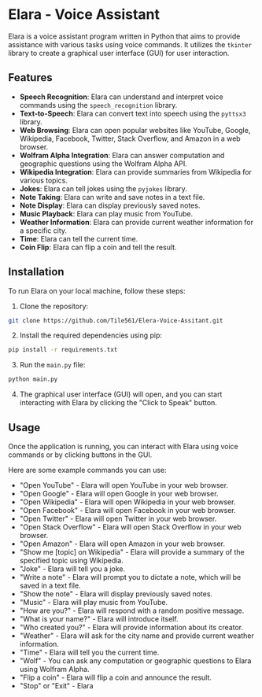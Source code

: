# Elara - Voice Assistant

Elara is a voice assistant program written in Python that aims to provide assistance with various tasks using voice commands. It utilizes the `tkinter` library to create a graphical user interface (GUI) for user interaction.

## Features
- **Speech Recognition**: Elara can understand and interpret voice commands using the `speech_recognition` library.
- **Text-to-Speech**: Elara can convert text into speech using the `pyttsx3` library.
- **Web Browsing**: Elara can open popular websites like YouTube, Google, Wikipedia, Facebook, Twitter, Stack Overflow, and Amazon in a web browser.
- **Wolfram Alpha Integration**: Elara can answer computation and geographic questions using the Wolfram Alpha API.
- **Wikipedia Integration**: Elara can provide summaries from Wikipedia for various topics.
- **Jokes**: Elara can tell jokes using the `pyjokes` library.
- **Note Taking**: Elara can write and save notes in a text file.
- **Note Display**: Elara can display previously saved notes.
- **Music Playback**: Elara can play music from YouTube.
- **Weather Information**: Elara can provide current weather information for a specific city.
- **Time**: Elara can tell the current time.
- **Coin Flip**: Elara can flip a coin and tell the result.

## Installation

To run Elara on your local machine, follow these steps:

1. Clone the repository:

```bash
git clone https://github.com/Tile561/Elera-Voice-Assitant.git
```

2. Install the required dependencies using pip:

```bash
pip install -r requirements.txt
```

3. Run the `main.py` file:

```bash
python main.py
```

4. The graphical user interface (GUI) will open, and you can start interacting with Elara by clicking the "Click to Speak" button.

## Usage

Once the application is running, you can interact with Elara using voice commands or by clicking buttons in the GUI.

Here are some example commands you can use:

- "Open YouTube" - Elara will open YouTube in your web browser.
- "Open Google" - Elara will open Google in your web browser.
- "Open Wikipedia" - Elara will open Wikipedia in your web browser.
- "Open Facebook" - Elara will open Facebook in your web browser.
- "Open Twitter" - Elara will open Twitter in your web browser.
- "Open Stack Overflow" - Elara will open Stack Overflow in your web browser.
- "Open Amazon" - Elara will open Amazon in your web browser.
- "Show me [topic] on Wikipedia" - Elara will provide a summary of the specified topic using Wikipedia.
- "Joke" - Elara will tell you a joke.
- "Write a note" - Elara will prompt you to dictate a note, which will be saved in a text file.
- "Show the note" - Elara will display previously saved notes.
- "Music" - Elara will play music from YouTube.
- "How are you?" - Elara will respond with a random positive message.
- "What is your name?" - Elara will introduce itself.
- "Who created you?" - Elara will provide information about its creator.
- "Weather" - Elara will ask for the city name and provide current weather information.
- "Time" - Elara will tell you the current time.
- "Wolf" - You can ask any computation or geographic questions to Elara using Wolfram Alpha.
- "Flip a coin" - Elara will flip a coin and announce the result.
- "Stop" or "Exit" - Elara
